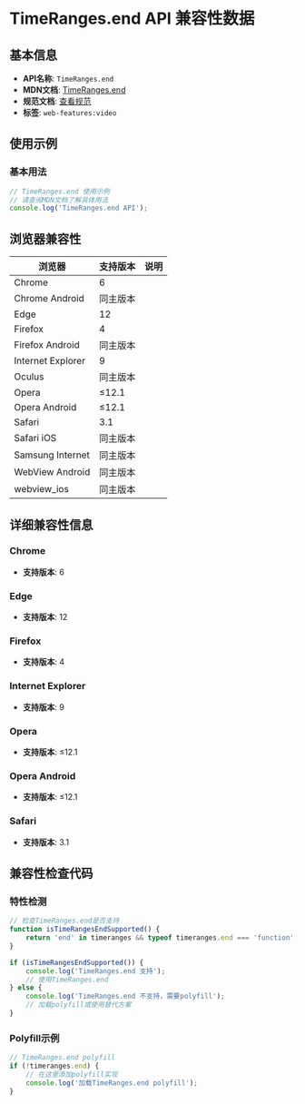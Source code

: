 # TimeRanges.end API 兼容性数据

## 基本信息

- **API名称**: `TimeRanges.end`
- **MDN文档**: [TimeRanges.end](https://developer.mozilla.org/docs/Web/API/TimeRanges/end)
- **规范文档**: [查看规范](https://html.spec.whatwg.org/multipage/media.html#dom-timeranges-end-dev)
- **标签**: `web-features:video`

## 使用示例

### 基本用法

```javascript
// TimeRanges.end 使用示例
// 请查阅MDN文档了解具体用法
console.log('TimeRanges.end API');
```

## 浏览器兼容性

| 浏览器 | 支持版本 | 说明 |
|--------|----------|------|
| Chrome | 6 |  |
| Chrome Android | 同主版本 |  |
| Edge | 12 |  |
| Firefox | 4 |  |
| Firefox Android | 同主版本 |  |
| Internet Explorer | 9 |  |
| Oculus | 同主版本 |  |
| Opera | ≤12.1 |  |
| Opera Android | ≤12.1 |  |
| Safari | 3.1 |  |
| Safari iOS | 同主版本 |  |
| Samsung Internet | 同主版本 |  |
| WebView Android | 同主版本 |  |
| webview_ios | 同主版本 |  |

## 详细兼容性信息

### Chrome

- **支持版本**: 6

### Edge

- **支持版本**: 12

### Firefox

- **支持版本**: 4

### Internet Explorer

- **支持版本**: 9

### Opera

- **支持版本**: ≤12.1

### Opera Android

- **支持版本**: ≤12.1

### Safari

- **支持版本**: 3.1

## 兼容性检查代码

### 特性检测

```javascript
// 检查TimeRanges.end是否支持
function isTimeRangesEndSupported() {
    return 'end' in timeranges && typeof timeranges.end === 'function';
}

if (isTimeRangesEndSupported()) {
    console.log('TimeRanges.end 支持');
    // 使用TimeRanges.end
} else {
    console.log('TimeRanges.end 不支持，需要polyfill');
    // 加载polyfill或使用替代方案
}
```

### Polyfill示例

```javascript
// TimeRanges.end polyfill
if (!timeranges.end) {
    // 在这里添加polyfill实现
    console.log('加载TimeRanges.end polyfill');
}
```

